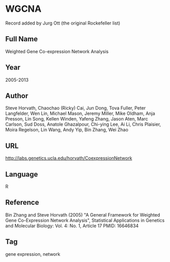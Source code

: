 # WGCNA
Record added by Jurg Ott (the original Rockefeller list)

## Full Name
Weighted Gene Co-expression Network Analysis

## Year
2005-2013

## Author
Steve Horvath, Chaochao (Ricky) Cai, Jun Dong, Tova Fuller, Peter Langfelder, Wen Lin, Michael Mason, Jeremy Miller, Mike Oldham, Anja Presson, Lin Song, Kellen Winden, Yafeng Zhang, Jason Aten, Marc Carlson, Sud Doss, Anatole Ghazalpour, Chi-ying Lee, Ai Li, Chris Plaisier, Moira Regelson, Lin Wang, Andy Yip, Bin Zhang, Wei Zhao

## URL
http://labs.genetics.ucla.edu/horvath/CoexpressionNetwork

## Language
R

## Reference
Bin Zhang and Steve Horvath (2005) "A General Framework for Weighted Gene Co-Expression Network Analysis", Statistical Applications in Genetics and Molecular Biology: Vol. 4: No. 1, Article 17 PMID: 16646834

## Tag
gene expression, network